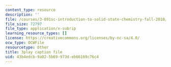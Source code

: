 ```yaml
---
content_type: resource
description: ''
file: /courses/3-091sc-introduction-to-solid-state-chemistry-fall-2010/43b4edcb9a025b69973deb66169c76c4_Io_4ZckeQ1k.vtt
file_size: 72797
file_type: application/x-subrip
learning_resource_types: []
license: https://creativecommons.org/licenses/by-nc-sa/4.0/
ocw_type: OCWFile
resourcetype: Other
title: 3play caption file
uid: 43b4edcb-9a02-5b69-973d-eb66169c76c4
---
```

